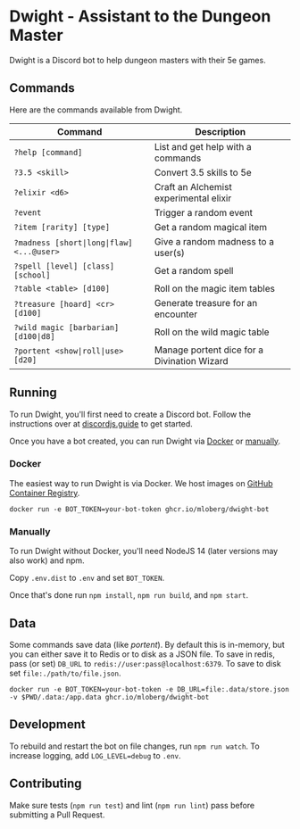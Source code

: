 # Dwight - Assistant to the Dungeon Master

Dwight is a Discord bot to help dungeon masters with their 5e games.

## Commands

Here are the commands available from Dwight.

| Command                                   | Description |
|-------------------------------------------|-------------|
| `?help [command]`                         | List and get help with a commands |
| `?3.5 <skill>`                            | Convert 3.5 skills to 5e |
| `?elixir <d6>`                            | Craft an Alchemist experimental elixir |
| `?event`                                  | Trigger a random event |
| `?item [rarity] [type]`                   | Get a random magical item |
| `?madness [short\|long\|flaw] <...@user>` | Give a random madness to a user(s) |
| `?spell [level] [class] [school]`         | Get a random spell |
| `?table <table> [d100]`                   | Roll on the magic item tables |
| `?treasure [hoard] <cr> [d100]`           | Generate treasure for an encounter |
| `?wild magic [barbarian] [d100\|d8]`      | Roll on the wild magic table |
| `?portent <show\|roll\|use> [d20]`        | Manage portent dice for a Divination Wizard |

## Running

To run Dwight, you'll first need to create a Discord bot. Follow the instructions
over at [discordjs.guide](https://discordjs.guide/preparations/setting-up-a-bot-application.html#creating-your-bot)
to get started.

Once you have a bot created, you can run Dwight via [Docker](#docker) or [manually](#manually).

### Docker

The easiest way to run Dwight is via Docker. We host images on
[GitHub Container Registry](https://github.com/users/mloberg/packages/container/package/dwight-bot).

    docker run -e BOT_TOKEN=your-bot-token ghcr.io/mloberg/dwight-bot

### Manually

To run Dwight without Docker, you'll need NodeJS 14 (later versions may also work)
and npm.

Copy `.env.dist` to `.env` and set `BOT_TOKEN`.

Once that's done run `npm install`, `npm run build`, and `npm start`.

## Data

Some commands save data (like _portent_). By default this is in-memory, but you
can either save it to Redis or to disk as a JSON file. To save in redis, pass
(or set) `DB_URL` to `redis://user:pass@localhost:6379`. To save to disk set
`file:./path/to/file.json`.

    docker run -e BOT_TOKEN=your-bot-token -e DB_URL=file:.data/store.json -v $PWD/.data:/app.data ghcr.io/mloberg/dwight-bot

## Development

To rebuild and restart the bot on file changes, run `npm run watch`. To increase
logging, add `LOG_LEVEL=debug` to `.env`.

## Contributing

Make sure tests (`npm run test`) and lint (`npm run lint`) pass before submitting
a Pull Request.
